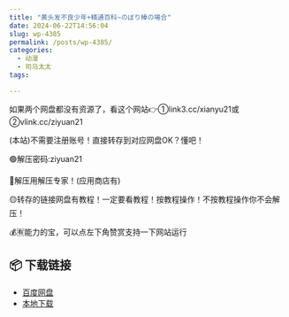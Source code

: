 ```yaml
---
title: "黄头发不良少年+精通百科~のぼり棒の場合"
date: 2024-06-22T14:56:04
slug: wp-4385
permalink: /posts/wp-4385/
categories:
  - 动漫
  - 司马太太
tags:

---
```


如果两个网盘都没有资源了，看这个网站👉①link3.cc/xianyu21或②vlink.cc/ziyuan21

(本站)不需要注册账号！直接转存到对应网盘OK？懂吧！

🟢解压密码:ziyuan21

🔵解压用解压专家！(应用商店有)

🟡转存的链接网盘有教程！一定要看教程！按教程操作！不按教程操作你不会解压！

💰🈶能力的宝，可以点左下角赞赏支持一下网站运行

## 📦 下载链接
- [百度网盘](https://blziyuan21.com/pay-download/4385?key=7933ccef92&down_id=0)
- [本地下载](https://blziyuan21.com/pay-download/4385?key=7933ccef92&down_id=1)

